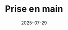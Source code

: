 ---
title: "Prise en main"
description: "Premiers pas sur Papaours : navigation, connexion et personnalisation"
date: "2025-07-29"
version: "1"
---